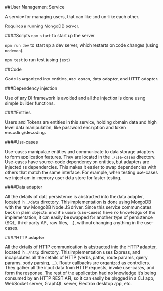 ##User Management Service

A service for managing users, that can like and un-like each other.

Requires a running MongoDB server.

####Scripts
`npm start` to start up the server

`npm run dev` to start up a dev server, which restarts on code changes (using `nodemon`).

`npm test` to run test (using `jest`)

##Code

Code is organized into entities, use-cases, data adapter, and HTTP adapter.

###Dependency injection

Use of any DI framework is avoided and all the injection is done using simple
builder functions.

####Entities

Users and Tokens are entities in this service, holding domain data and high level data
manipulation, like password encryption and token encoding/decoding.

####Use-cases

Use-cases manipulate entities and communicate to data storage adapters to form
application features. They are located in the `./use-cases` directory. Use-cases
have source-code dependency on entities, but adapters are injected as dependencies.
This makes it easier to swap dependencies with others that match the same interface.
For example, when testing use-cases we inject am in-memory user data store for faster
testing.

####Data adapter

All the details of data persistence is abstracted into the data adapter, located in
`./data` directory. This implementation is done using MongoDB with the raw MongoDB
Node.JS driver. Since this service communicates back in plain objects, and it's users
(use-cases) have no knowledge of the implementation, it can easily be swapped for
another type of persistence (SQL, third-party API, raw files, ...), without changing
anything in the use-cases.

####HTTP adapter

All the details of HTTP communication is abstracted into the HTTP adapter, located in 
`./http` directory. This implementation uses Express, and incapsulates all the details
of HTTP (verbs, paths, route params, query params, body parsing, ...). Route callbacks
are organized as controllers. They gather all the input data from HTTP requests,
invoke use-cases, and form the response. The rest of the application had no knowledge
it's being consumed by an HTTP REST API, so it can easily be plugged in a CLI app,
WebSocket server, GraphQL server, Electron desktop app, etc.
